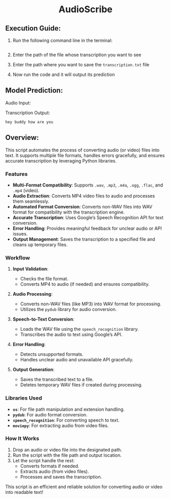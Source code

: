 <h1 align="center">AudioScribe</h1>


## Execution Guide:
1. Run the following command line in the terminal:
   ```

   ```

2. Enter the path of the file whose transcription you want to see

3. Enter the path where you want to save the `transcription.txt` file

4. Now run the code and it will output its prediction

## Model Prediction:

  Audio Input:
  
  

  Transcription Output:

  `hey buddy how are you`

## Overview:
This script automates the process of converting audio (or video) files into text. It supports multiple file formats, handles errors gracefully, and ensures accurate transcription by leveraging Python libraries.

### **Features**
- **Multi-Format Compatibility**: Supports `.wav`, `.mp3`, `.m4a`, `.ogg`, `.flac`, and `.mp4` (video).
- **Audio Extraction**: Converts MP4 video files to audio and processes them seamlessly.
- **Automated Format Conversion**: Converts non-WAV files into WAV format for compatibility with the transcription engine.
- **Accurate Transcription**: Uses Google’s Speech Recognition API for text conversion.
- **Error Handling**: Provides meaningful feedback for unclear audio or API issues.
- **Output Management**: Saves the transcription to a specified file and cleans up temporary files.

### **Workflow**
1. **Input Validation**:
   - Checks the file format.
   - Converts MP4 to audio (if needed) and ensures compatibility.

2. **Audio Processing**:
   - Converts non-WAV files (like MP3) into WAV format for processing.
   - Utilizes the `pydub` library for audio conversion.

3. **Speech-to-Text Conversion**:
   - Loads the WAV file using the `speech_recognition` library.
   - Transcribes the audio to text using Google’s API.

4. **Error Handling**:
   - Detects unsupported formats.
   - Handles unclear audio and unavailable API gracefully.

5. **Output Generation**:
   - Saves the transcribed text to a file.
   - Deletes temporary WAV files if created during processing.

### **Libraries Used**
- **`os`**: For file path manipulation and extension handling.
- **`pydub`**: For audio format conversion.
- **`speech_recognition`**: For converting speech to text.
- **`moviepy`**: For extracting audio from video files.

### **How It Works**
1. Drop an audio or video file into the designated path.
2. Run the script with the file path and output location.
3. Let the script handle the rest:
   - Converts formats if needed.
   - Extracts audio (from video files).
   - Processes and saves the transcription.

This script is an efficient and reliable solution for converting audio or video into readable text!
